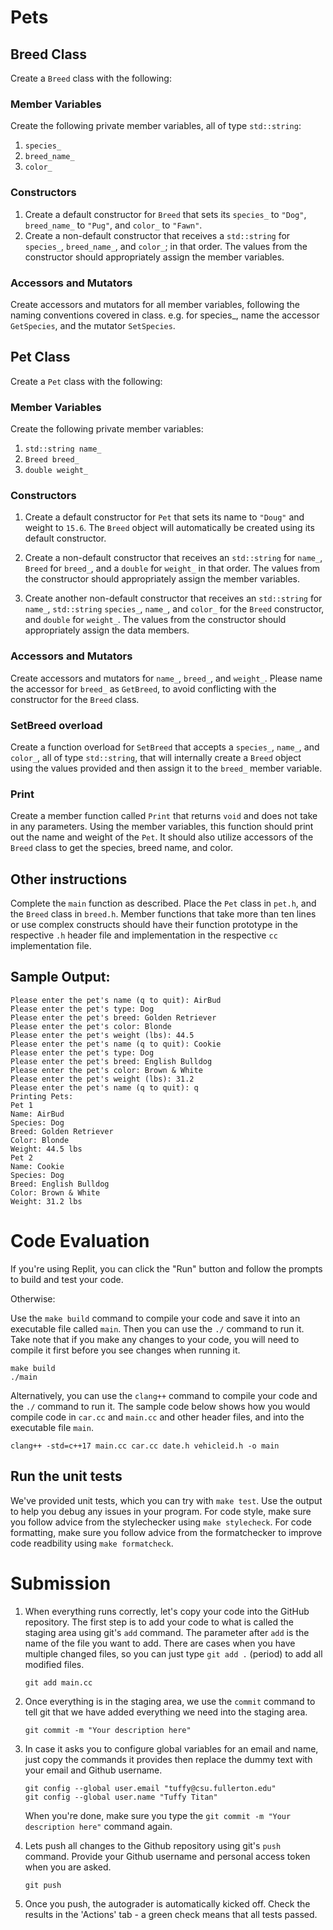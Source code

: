 # Pets
## Breed Class
Create a `Breed` class with the following:

### Member Variables
Create the following private member variables, all of type `std::string`: 
1. `species_`
2. `breed_name_`
3. `color_`

### Constructors
1. Create a default constructor for `Breed` that sets its `species_` to `"Dog"`, `breed_name_` to `"Pug"`, and `color_` to `"Fawn"`.
2. Create a non-default constructor that receives a `std::string` for `species_`, `breed_name_`, and `color_`; in that order. The values from the constructor should appropriately assign the member variables.

### Accessors and Mutators
Create accessors and mutators for all member variables, following the naming conventions covered in class. e.g. for species_, name the accessor `GetSpecies`, and the mutator `SetSpecies`.

## Pet Class
Create a `Pet` class with the following:

### Member Variables
Create the following private member variables:
1. `std::string name_`
2. `Breed breed_` 
3. `double weight_`

### Constructors
1. Create a default constructor for `Pet` that sets its name to `"Doug"` and weight to `15.6`. The `Breed` object will automatically be created using its default constructor.
2. Create a non-default constructor that receives an `std::string` for `name_`, `Breed` for `breed_`, and a `double` for `weight_` in that order. The values from the constructor should appropriately assign the member variables.

3. Create another non-default constructor that receives an `std::string` for `name_`, `std::string` `species_`, `name_`, and `color_` for the `Breed` constructor, and `double` for `weight_`. The values from the constructor should appropriately assign the data members.

### Accessors and Mutators
Create accessors and mutators for `name_`, `breed_`, and `weight_`. Please name the accessor for `breed_` as `GetBreed`, to avoid conflicting with the constructor for the `Breed` class.

### SetBreed overload
Create a function overload for `SetBreed` that accepts a `species_`, `name_`, and `color_`, all of type `std::string`, that will internally create a `Breed` object using the values provided and then assign it to the `breed_` member variable.

### Print
Create a member function called `Print` that returns `void` and does not take in any parameters. Using the member variables, this function should print out the name and weight of the `Pet`. It should also utilize accessors of the `Breed` class to get the species, breed name, and color. 

## Other instructions
Complete the `main` function as described. Place the `Pet` class in `pet.h`, and the `Breed` class in `breed.h`. Member functions that take more than ten lines or use complex constructs should have their function prototype in the respective `.h` header file and implementation in the respective `cc` implementation file.

## Sample Output:
```
Please enter the pet's name (q to quit): AirBud
Please enter the pet's type: Dog
Please enter the pet's breed: Golden Retriever
Please enter the pet's color: Blonde
Please enter the pet's weight (lbs): 44.5
Please enter the pet's name (q to quit): Cookie
Please enter the pet's type: Dog
Please enter the pet's breed: English Bulldog
Please enter the pet's color: Brown & White
Please enter the pet's weight (lbs): 31.2
Please enter the pet's name (q to quit): q
Printing Pets:
Pet 1
Name: AirBud
Species: Dog
Breed: Golden Retriever
Color: Blonde
Weight: 44.5 lbs
Pet 2
Name: Cookie
Species: Dog
Breed: English Bulldog
Color: Brown & White
Weight: 31.2 lbs
```

# Code Evaluation

If you're using Replit, you can click the "Run" button and follow the prompts to build and test your code.

Otherwise:

Use the `make build` command to compile your code and save it into an executable file called `main`.
Then you can use the `./` command to run it. Take note that if you make any changes to your code, you will need to compile it first before you see changes when running it.

```
make build
./main
```

Alternatively, you can use the `clang++` command to compile your code and the `./` command to run it. 
The sample code below shows how you would compile code in `car.cc` and `main.cc` and other header files, and into the executable file `main`. 

```
clang++ -std=c++17 main.cc car.cc date.h vehicleid.h -o main
```


## Run the unit tests

We've provided unit tests, which you can try with ``make test``. Use the output to help you debug any issues in your program.
For code style, make sure you follow advice from the stylechecker using ``make stylecheck``.
For code formatting, make sure you follow advice from the formatchecker to improve code readbility using ``make formatcheck``.

# Submission
1. When everything runs correctly,  let's copy your code into the GitHub repository. The first step is to add your code to what is called the staging area using git's `add` command. The parameter after `add` is the name of the file you want to add. There are cases when you have multiple changed files, so you can just type `git add .` (period) to add all modified files.

    ```
    git add main.cc
    ```
1. Once everything is in the staging area, we use the `commit` command to tell git that we have added everything we need into the staging area.

    ```
    git commit -m "Your description here"
    ```
1. In case it asks you  to configure global variables for an email and name, just copy the commands it provides then replace the dummy text with your email and Github username.

    ```
    git config --global user.email "tuffy@csu.fullerton.edu"
    git config --global user.name "Tuffy Titan"
    ```
    When you're done, make sure you type the `git commit -m "Your description here"` command again.    
1. Lets push all changes to the Github repository using git's `push` command. Provide your Github username and personal access token when you are asked.

    ```
    git push
    ```
1. Once you push, the autograder is automatically kicked off. Check the results in the 'Actions' tab - a green check means that all tests passed.
